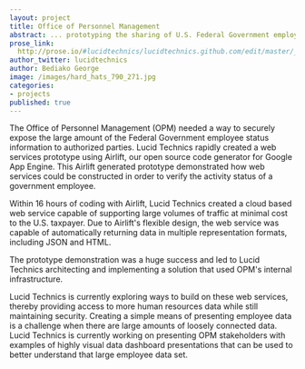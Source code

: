 ```yaml
---
layout: project
title: Office of Personnel Management
abstract: ... prototyping the sharing of U.S. Federal Government employee data using Airlift.
prose_link:
  http://prose.io/#lucidtechnics/lucidtechnics.github.com/edit/master/_posts/projects/0100-01-04-opm.md
author_twitter: lucidtechnics
author: Bediako George
image: /images/hard_hats_790_271.jpg
categories:
- projects
published: true
---
```


The Office of Personnel Management (OPM) needed a way to securely expose the large amount of the Federal Government employee status information to authorized parties.  Lucid Technics rapidly created a web services prototype using Airlift, our open source code generator for Google App Engine.  This Airlift generated prototype demonstrated how web services could be constructed in order to verify the activity status of a government employee.

Within 16 hours of coding with Airlift, Lucid Technics created a cloud based web service capable of supporting large volumes of traffic at minimal cost to the U.S. taxpayer. Due to Airlift's flexible design, the web service was capable of automatically returning data in multiple representation formats, including JSON and HTML.

The prototype demonstration was a huge success and led to Lucid Technics architecting and implementing a solution that used OPM's internal infrastructure.

Lucid Technics is currently exploring ways to build on these web services, thereby providing access to more human resources data while still maintaining security.  Creating a simple means of presenting employee data is a challenge when there are large amounts of loosely connected data. Lucid Technics is currently working on presenting OPM stakeholders with examples of highly visual data dashboard presentations that can be used to better understand that large employee data set.